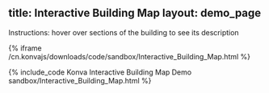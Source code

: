 title: Interactive Building Map
layout: demo_page
---

Instructions: hover over sections of the building to see its description

{% iframe /cn.konvajs/downloads/code/sandbox/Interactive_Building_Map.html %}

{% include_code Konva Interactive Building Map Demo sandbox/Interactive_Building_Map.html %}